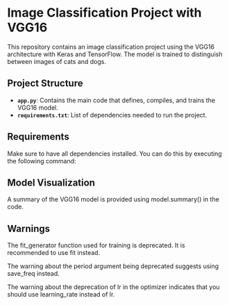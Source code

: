 # Image Classification Project with VGG16

This repository contains an image classification project using the VGG16 architecture with Keras and TensorFlow. The model is trained to distinguish between images of cats and dogs.

## Project Structure

- **`app.py`**: Contains the main code that defines, compiles, and trains the VGG16 model.
- **`requirements.txt`**: List of dependencies needed to run the project.

## Requirements

Make sure to have all dependencies installed. You can do this by executing the following command:

## Model Visualization
A summary of the VGG16 model is provided using model.summary() in the code.

## Warnings
The fit_generator function used for training is deprecated. It is recommended to use fit instead.

The warning about the period argument being deprecated suggests using save_freq instead.

The warning about the deprecation of lr in the optimizer indicates that you should use learning_rate instead of lr.
